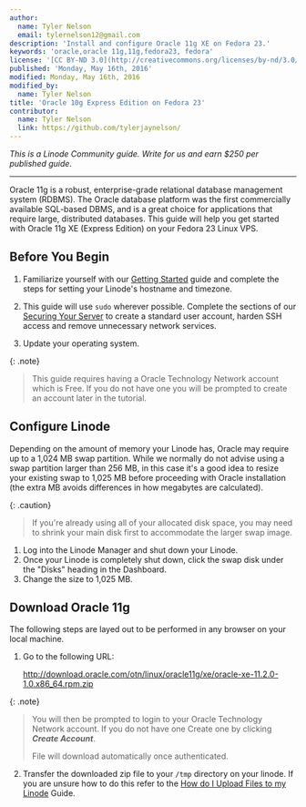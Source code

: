 ```yaml
---
author:
  name: Tyler Nelson
  email: tylernelson12@gmail.com
description: 'Install and configure Oracle 11g XE on Fedora 23.'
keywords: 'oracle,oracle 11g,11g,fedora23, fedora'
license: '[CC BY-ND 3.0](http://creativecommons.org/licenses/by-nd/3.0/us/)'
published: 'Monday, May 16th, 2016'
modified: Monday, May 16th, 2016
modified_by:
  name: Tyler Nelson
title: 'Oracle 10g Express Edition on Fedora 23'
contributor:
  name: Tyler Nelson
  link: https://github.com/tylerjaynelson/
---
```


*This is a Linode Community guide. Write for us and earn $250 per published guide.*
<hr>

Oracle 11g is a robust, enterprise-grade relational database management system (RDBMS). The Oracle database platform was the first commercially available SQL-based DBMS, and is a great choice for applications that require large, distributed databases. This guide will help you get started with Oracle 11g XE (Express Edition) on your Fedora 23 Linux VPS.

## Before You Begin

1.  Familiarize yourself with our [Getting Started](/docs/getting-started) guide and complete the steps for setting your Linode's hostname and timezone.

2.  This guide will use `sudo` wherever possible. Complete the sections of our [Securing Your Server](/docs/security/securing-your-server) to create a standard user account, harden SSH access and remove unnecessary network services.

3.  Update your operating system.

{: .note}
>
>This guide requires having a Oracle Technology Network account which is Free.
>If you do not have one you will be prompted to create an account later in the tutorial.
>

## Configure Linode

Depending on the amount of memory your Linode has, Oracle may require up to a 1,024 MB swap partition. While we normally do not advise using a swap partition larger than 256 MB, in this case it's a good idea to resize your existing swap to 1,025 MB before proceeding with Oracle installation (the extra MB avoids differences in how megabytes are calculated).

  {: .caution}
  >
  >If you're already using all of your allocated disk space, you may need to shrink your main disk first to accommodate the larger swap image.
  >
  
1. Log into the Linode Manager and shut down your Linode. 
2. Once your Linode is completely shut down, click the swap disk under the "Disks" heading in the Dashboard. 
3. Change the size to 1,025 MB. 

## Download Oracle 11g

The following steps are layed out to be performed in any browser on your local machine.

1. Go to the following URL:
    
    http://download.oracle.com/otn/linux/oracle11g/xe/oracle-xe-11.2.0-1.0.x86_64.rpm.zip
  
  {: .note}
  > 
  >You will then be prompted to login to your Oracle Technology Network account.
  >If you do not have one Create one by clicking ***Create Account***.
  >
  >File will download automatically once authenticated.
  >
2. Transfer the downloaded zip file to your `/tmp` directory on your linode. If you are unsure how to do this refer to the [How do I Upload Files to my Linode](/docs/platform/linode-beginners-guide#how-do-i-upload-files-to-my-linode) Guide.
